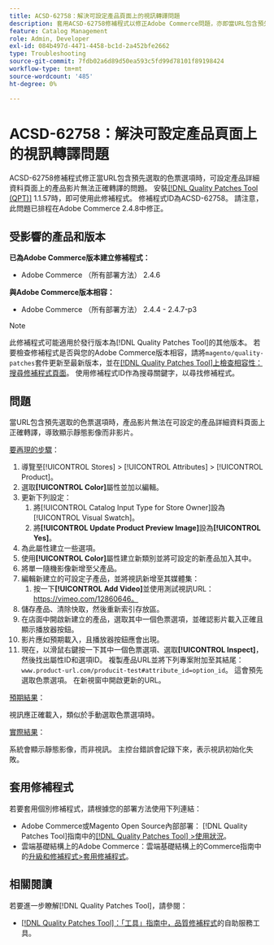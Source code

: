 ```yaml
---
title: ACSD-62758：解決可設定產品頁面上的視訊轉譯問題
description: 套用ACSD-62758修補程式以修正Adobe Commerce問題，亦即當URL包含預先選取的色票選項時，可設定產品詳細資料頁面上的產品影片無法正確轉譯。
feature: Catalog Management
role: Admin, Developer
exl-id: 084b497d-4471-4458-bc1d-2a452bfe2662
type: Troubleshooting
source-git-commit: 7fdb02a6d89d50ea593c5fd99d78101f89198424
workflow-type: tm+mt
source-wordcount: '485'
ht-degree: 0%

---
```


# ACSD-62758：解決可設定產品頁面上的視訊轉譯問題

ACSD-62758修補程式修正當URL包含預先選取的色票選項時，可設定產品詳細資料頁面上的產品影片無法正確轉譯的問題。 安裝[[!DNL Quality Patches Tool (QPT)]](/help/tools/quality-patches-tool/quality-patches-tool-to-self-serve-quality-patches.md) 1.1.57時，即可使用此修補程式。 修補程式ID為ACSD-62758。 請注意，此問題已排程在Adobe Commerce 2.4.8中修正。

## 受影響的產品和版本

**已為Adobe Commerce版本建立修補程式：**

* Adobe Commerce （所有部署方法） 2.4.6

**與Adobe Commerce版本相容：**

* Adobe Commerce （所有部署方法） 2.4.4 - 2.4.7-p3

>[!NOTE]
>
>此修補程式可能適用於發行版本為[!DNL Quality Patches Tool]的其他版本。 若要檢查修補程式是否與您的Adobe Commerce版本相容，請將`magento/quality-patches`套件更新至最新版本，並在[[!DNL Quality Patches Tool]上檢查相容性：搜尋修補程式頁面](https://experienceleague.adobe.com/tools/commerce-quality-patches/index.html)。 使用修補程式ID作為搜尋關鍵字，以尋找修補程式。

## 問題

當URL包含預先選取的色票選項時，產品影片無法在可設定的產品詳細資料頁面上正確轉譯，導致顯示靜態影像而非影片。

<u>要再現的步驟</u>：

1. 導覽至[!UICONTROL Stores] > [!UICONTROL Attributes] > [!UICONTROL Product]。
1. 選取&#x200B;**[!UICONTROL Color]**&#x200B;屬性並加以編輯。
1. 更新下列設定：
   1. 將[!UICONTROL Catalog Input Type for Store Owner]設為[!UICONTROL Visual Swatch]。
   1. 將&#x200B;**[!UICONTROL Update Product Preview Image]**&#x200B;設為&#x200B;**[!UICONTROL Yes]**。
1. 為此屬性建立一些選項。
1. 使用&#x200B;**[!UICONTROL Color]**&#x200B;屬性建立新類別並將可設定的新產品加入其中。
1. 將單一隨機影像新增至父產品。
1. 編輯新建立的可設定子產品，並將視訊新增至其媒體集：
   1. 按一下&#x200B;**[!UICONTROL Add Video]**&#x200B;並使用測試視訊URL： https://vimeo.com/12860646。
1. 儲存產品、清除快取，然後重新索引存放區。
1. 在店面中開啟新建立的產品，選取其中一個色票選項，並確認影片載入正確且顯示播放器按鈕。
1. 影片應如預期載入，且播放器按鈕應會出現。
1. 現在，以滑鼠右鍵按一下其中一個色票選項、選取&#x200B;**[!UICONTROL Inspect]**，然後找出屬性ID和選項ID。 複製產品URL並將下列專案附加至其結尾： `www.product-url.com/producit-test#attribute_id=option_id`。 這會預先選取色票選項。 在新視窗中開啟更新的URL。

<u>預期結果</u>：

視訊應正確載入，類似於手動選取色票選項時。

<u>實際結果</u>：

系統會顯示靜態影像，而非視訊。 主控台錯誤會記錄下來，表示視訊初始化失敗。

## 套用修補程式

若要套用個別修補程式，請根據您的部署方法使用下列連結：

* Adobe Commerce或Magento Open Source內部部署： [!DNL Quality Patches Tool]指南中的[[!DNL Quality Patches Tool] >使用狀況](/help/tools/quality-patches-tool/usage.md)。
* 雲端基礎結構上的Adobe Commerce：雲端基礎結構上的Commerce指南中的[升級和修補程式>套用修補程式](https://experienceleague.adobe.com/docs/commerce-cloud-service/user-guide/develop/upgrade/apply-patches.html)。


## 相關閱讀

若要進一步瞭解[!DNL Quality Patches Tool]，請參閱：

* [[!DNL Quality Patches Tool]：「工具」指南中，品質修補程式](/help/tools/quality-patches-tool/quality-patches-tool-to-self-serve-quality-patches.md)的自助服務工具。

